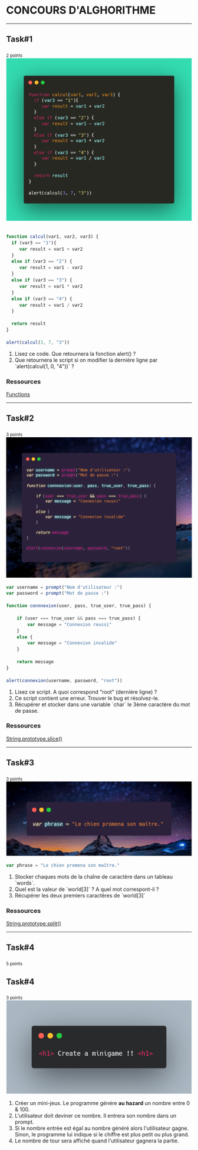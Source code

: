 <h1>CONCOURS D'ALGHORITHME</h1>
<hr>
<h2>Task#1</h2><sub>2 points</sub>
<img src="carbon.png">
<br>

```javascript

function calcul(var1, var2, var3) {
  if (var3 == "1"){
   	 var result = var1 + var2
  }
  else if (var3 == "2") {
     var result = var1 - var2
  }
  else if (var3 == "3") {
     var result = var1 * var2
  }
  else if (var3 == "4") {
     var result = var1 / var2
  }
  
  return result
}

alert(calcul(3, 7, "3"))
```
<ol>
  <li>Lisez ce code. Que retournera la fonction alert() ?</li>
   <li>Que retournera le script si on modifier la dernière ligne par  `alert(calcul(1, 0, "4"))` ?</li>
</ol>
<h3>Ressources</h3>
<a href="https://developer.mozilla.org/en-US/docs/Web/JavaScript/Guide/Functions" ><p>Functions</p></a>
<hr>
<h2>Task#2</h2><sub>3 points</sub>
<img src="carbon (2).png">
<br>

```javascript
var username = prompt("Nom d'utilisateur :")
var password = prompt("Mot de passe :")

function connnexion(user, pass, true_user, true_pass) {      
  
    if (user === true_user && pass === true_pass) {
        var message = "Connexion reussi"
    }
    else {
        var message = "Connexion invalide"
    }

    return message
}

alert(connexion(username, password, "root"))
```
<ol>
  <li>Lisez ce script. A quoi correspond "root" (dernière ligne) ?</li>
  <li>Ce script contient une erreur. Trouver le bug et résolvez-le.</li>
  <li>Récupérer et stocker dans une variable `char` le 3ème caractère du mot de passe.</li>
</ol>
<h3>Ressources</h3>
<a href="https://developer.mozilla.org/fr/docs/Web/JavaScript/Reference/Global_Objects/String/slice" ><p>String.prototype.slice()</p></a>
<hr>
<h2>Task#3</h2><sub>3 points</sub>
<img src="carbon (3).png">
<br>

```javascript
var phrase = "Le chien promena son maître."
```
<ol>
  <li>Stocker chaques mots de la chaîne de caractère dans un tableau `words`.</li>
  <li>Quel est la valeur de `world[3]` ? A quel mot correspont-il ?</li>
  <li>Récupérer les deux premiers caractères de `world[3]`</li>
</ol>
<h3>Ressources</h3>
<a href="https://developer.mozilla.org/fr/docs/Web/JavaScript/Reference/Global_Objects/String/split" ><p>String.prototype.split()</p></a>
<hr>
<h2>Task#4</h2><sub>5 points</sub>
<br>
<h2>Task#4</h2><sub>3 points</sub>
<img src="carbon (4).png">
<br>
<ol>
  <li>Créer un mini-jeux. Le programme génére <b>au hazard</b> un nombre entre 0 & 100.</li>
  <li>L'utilisateur doit deviner ce nombre. Il entrera son nombre dans un prompt.</li>
  <li>Si le nombre entrée est égal au nombre généré alors l'utilisateur gagne. Sinon, le programme lui indique si le chiffre est plus petit ou plus grand.</li>
  <li>Le nombre de tour sera affiché quand l'utilisateur gagnera la partie.</li>
</ol>

